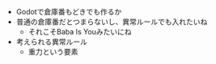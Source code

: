 - Godotで倉庫番もどきでも作るか
- 普通の倉庫番だとつまらないし、異常ルールでも入れたいね
  - それこそBaba Is Youみたいにね
- 考えられる異常ルール
  - 重力という要素
